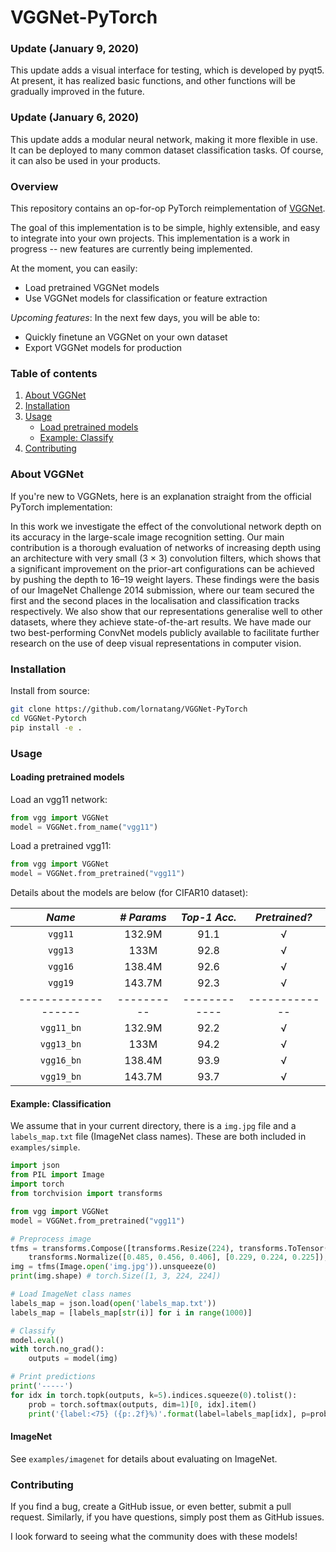 # VGGNet-PyTorch

### Update (January 9, 2020)

This update adds a visual interface for testing, which is developed by pyqt5. At present, it has realized basic functions, and other functions will be gradually improved in the future.

### Update (January 6, 2020)

This update adds a modular neural network, making it more flexible in use. It can be deployed to many common dataset classification tasks. Of course, it can also be used in your products.

### Overview
This repository contains an op-for-op PyTorch reimplementation of [VGGNet](https://arxiv.org/pdf/1409.1556.pdf).

The goal of this implementation is to be simple, highly extensible, and easy to integrate into your own projects. This implementation is a work in progress -- new features are currently being implemented.  

At the moment, you can easily:  
 * Load pretrained VGGNet models 
 * Use VGGNet models for classification or feature extraction 

_Upcoming features_: In the next few days, you will be able to:
 * Quickly finetune an VGGNet on your own dataset
 * Export VGGNet models for production
 
### Table of contents
1. [About VGGNet](#about-vgg)
2. [Installation](#installation)
3. [Usage](#usage)
    * [Load pretrained models](#loading-pretrained-models)
    * [Example: Classify](#example-classification)
4. [Contributing](#contributing) 

### About VGGNet

If you're new to VGGNets, here is an explanation straight from the official PyTorch implementation: 

In this work we investigate the effect of the convolutional network depth on its
accuracy in the large-scale image recognition setting. Our main contribution is
a thorough evaluation of networks of increasing depth using an architecture with
very small (3 × 3) convolution filters, which shows that a significant improvement
on the prior-art configurations can be achieved by pushing the depth to 16–19
weight layers. These findings were the basis of our ImageNet Challenge 2014
submission, where our team secured the first and the second places in the localisation and classification tracks respectively. We also show that our representations
generalise well to other datasets, where they achieve state-of-the-art results. We
have made our two best-performing ConvNet models publicly available to facilitate further research on the use of deep visual representations in computer vision.

### Installation

Install from source:
```bash
git clone https://github.com/lornatang/VGGNet-PyTorch
cd VGGNet-Pytorch
pip install -e .
``` 

### Usage

#### Loading pretrained models

Load an vgg11 network:
```python
from vgg import VGGNet
model = VGGNet.from_name("vgg11")
```

Load a pretrained vgg11: 
```python
from vgg import VGGNet
model = VGGNet.from_pretrained("vgg11")
```

Details about the models are below (for CIFAR10 dataset): 

|      *Name*       |*# Params*|*Top-1 Acc.*|*Pretrained?*|
|:-----------------:|:--------:|:----------:|:-----------:|
|     `vgg11`       |  132.9M  |    91.1    |      √      |
|     `vgg13`       |   133M   |    92.8    |      √      |
|     `vgg16`       |  138.4M  |    92.6    |      √      |
|     `vgg19`       |  143.7M  |    92.3    |      √      |
|-------------------|----------|------------|-------------|
|     `vgg11_bn`    |  132.9M  |    92.2    |      √      |
|     `vgg13_bn`    |   133M   |    94.2    |      √      |
|     `vgg16_bn`    |  138.4M  |    93.9    |      √      |
|     `vgg19_bn`    |  143.7M  |    93.7    |      √      |


#### Example: Classification

We assume that in your current directory, there is a `img.jpg` file and a `labels_map.txt` file (ImageNet class names). These are both included in `examples/simple`. 

```python
import json
from PIL import Image
import torch
from torchvision import transforms

from vgg import VGGNet
model = VGGNet.from_pretrained("vgg11")

# Preprocess image
tfms = transforms.Compose([transforms.Resize(224), transforms.ToTensor(),
    transforms.Normalize([0.485, 0.456, 0.406], [0.229, 0.224, 0.225]),])
img = tfms(Image.open('img.jpg')).unsqueeze(0)
print(img.shape) # torch.Size([1, 3, 224, 224])

# Load ImageNet class names
labels_map = json.load(open('labels_map.txt'))
labels_map = [labels_map[str(i)] for i in range(1000)]

# Classify
model.eval()
with torch.no_grad():
    outputs = model(img)

# Print predictions
print('-----')
for idx in torch.topk(outputs, k=5).indices.squeeze(0).tolist():
    prob = torch.softmax(outputs, dim=1)[0, idx].item()
    print('{label:<75} ({p:.2f}%)'.format(label=labels_map[idx], p=prob*100))
```

#### ImageNet

See `examples/imagenet` for details about evaluating on ImageNet.

### Contributing

If you find a bug, create a GitHub issue, or even better, submit a pull request. Similarly, if you have questions, simply post them as GitHub issues.   

I look forward to seeing what the community does with these models! 
